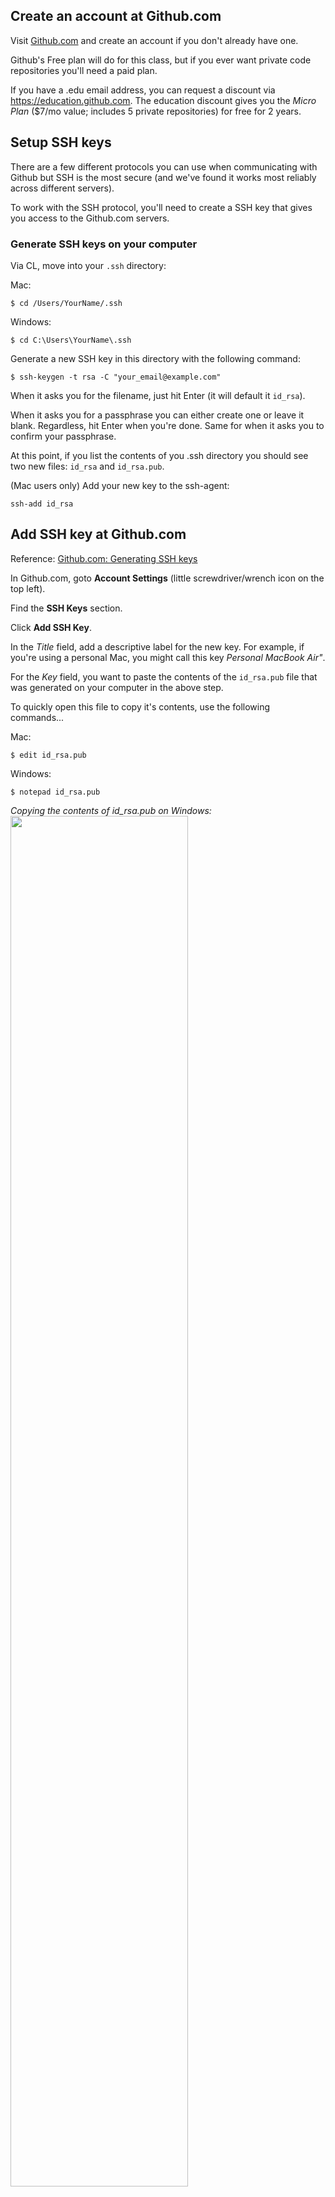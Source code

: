 ## Create an account at Github.com
Visit [Github.com](http://github.com) and create an account if you don't already have one. 

Github's Free plan will do for this class, but if you ever want private code repositories you'll need a paid plan.

If you have a .edu email address, you can request a discount via <https://education.github.com>. The education discount gives you the *Micro Plan* ($7/mo value; includes 5 private repositories) for free for 2 years.

## Setup SSH keys

There are a few different protocols you can use when communicating with Github but SSH is the most secure (and we've found it works most reliably across different servers).

To work with the SSH protocol, you'll need to create a SSH key that gives you access to the Github.com servers.

### Generate SSH keys on your computer
Via CL, move into your `.ssh` directory:

Mac: 

	$ cd /Users/YourName/.ssh

Windows:

	$ cd C:\Users\YourName\.ssh

Generate a new SSH key in this directory with the following command:

	$ ssh-keygen -t rsa -C "your_email@example.com"
	
When it asks you for the filename, just hit Enter (it will default it `id_rsa`).

When it asks you for a passphrase you can either create one or leave it blank. Regardless, hit Enter when you're done. Same for when it asks you to confirm your passphrase.

At this point, if you list the contents of you .ssh directory you should see two new files: `id_rsa` and `id_rsa.pub`.
	
(Mac users only) Add your new key to the ssh-agent:
 
	ssh-add id_rsa	




## Add SSH key at Github.com

Reference: [Github.com: Generating SSH keys](https://help.github.com/articles/generating-ssh-keys)

In Github.com, goto **Account Settings** (little screwdriver/wrench icon on the top left).

Find the **SSH Keys** section.

Click **Add SSH Key**.

In the *Title* field, add a descriptive label for the new key. For example, if you're using a personal Mac, you might call this key *Personal MacBook Air"*.

For the *Key* field, you want to paste the contents of the `id_rsa.pub` file that was generated on your computer in the above step.

To quickly open this file to copy it's contents, use the following commands...

Mac:

	$ edit id_rsa.pub

Windows:

	$ notepad id_rsa.pub
	
*Copying the contents of id_rsa.pub on Windows:*
<img src='http://making-the-internet.s3.amazonaws.com/vc-copy-id-rsa-pub-on-windows.png?@2x' style='max-width:1153px; width:75%'>

With the contents of `id_rsa.pub` in your clipboard, paste the contents into the *Key field* on Github.
	
<img src='http://making-the-internet.s3.amazonaws.com/vc-github-save-new-ssh-key.png?@2x' style='max-width:664px; width:75%'>

Finally, click **Add key**.

To test your new SSH key, run the following command to connect to Github over SSH:

	$ ssh -T git@github.com

You may see this warning:	

	The authenticity of host 'github.com (207.97.227.239)' can't be established.
	# RSA key fingerprint is 16:27:ac:a5:76:28:2d:36:63:1b:56:4d:eb:df:a6:48.
	# Are you sure you want to continue connecting (yes/no)?
	
Type `yes` and hit enter.

If all went well, you should see this message:

	Hi username! You've successfully authenticated, but GitHub does not provide shell access.
	
If that username is yours, you've successfully set up your SSH key.

If you receive a message saying access or permission is denied you can read [these instructions for diagnosing the issue](https://help.github.com/articles/error-permission-denied-publickey).



